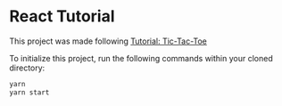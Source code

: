 # React Tutorial

This project was made following [Tutorial: Tic-Tac-Toe](https://react.dev/learn/tutorial-tic-tac-toe#)

To initialize this project, run the following commands within your cloned directory:
```sh
yarn
yarn start
```
